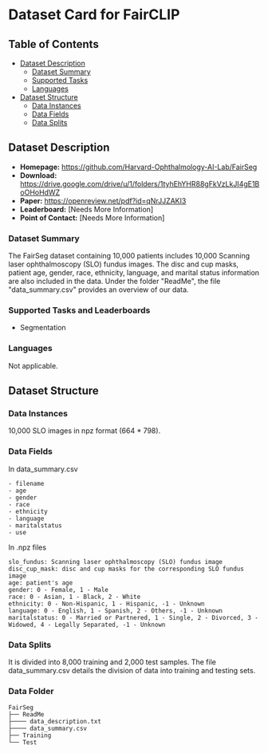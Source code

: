 # Dataset Card for FairCLIP

## Table of Contents
- [Dataset Description](#dataset-description)
  - [Dataset Summary](#dataset-summary)
  - [Supported Tasks](#supported-tasks-and-leaderboards)
  - [Languages](#languages)
- [Dataset Structure](#dataset-structure)
  - [Data Instances](#data-instances)
  - [Data Fields](#data-instances)
  - [Data Splits](#data-instances)

## Dataset Description

- **Homepage:** https://github.com/Harvard-Ophthalmology-AI-Lab/FairSeg
- **Download:** https://drive.google.com/drive/u/1/folders/1tyhEhYHR88gFkVzLkJI4gE1BoOHoHdWZ
- **Paper:** https://openreview.net/pdf?id=qNrJJZAKI3
- **Leaderboard:** [Needs More Information]
- **Point of Contact:** [Needs More Information]

### Dataset Summary

The FairSeg dataset containing 10,000 patients includes 10,000 Scanning laser ophthalmoscopy (SLO) fundus images. The disc and cup masks, patient age, gender, race, ethnicity, language, and marital status information are also included in the data. Under the folder "ReadMe", the file "data_summary.csv" provides an overview of our data.

### Supported Tasks and Leaderboards

- Segmentation

### Languages

Not applicable.

## Dataset Structure

### Data Instances

10,000 SLO images in npz format (664 * 798).

### Data Fields

In data_summary.csv

```
- filename
- age
- gender
- race
- ethnicity
- language
- maritalstatus
- use
```

In .npz files

```    
slo_fundus: Scanning laser ophthalmoscopy (SLO) fundus image
disc_cup_mask: disc and cup masks for the corresponding SLO fundus image
age: patient's age
gender: 0 - Female, 1 - Male
race: 0 - Asian, 1 - Black, 2 - White
ethnicity: 0 - Non-Hispanic, 1 - Hispanic, -1 - Unknown
language: 0 - English, 1 - Spanish, 2 - Others, -1 - Unknown
maritalstatus: 0 - Married or Partnered, 1 - Single, 2 - Divorced, 3 - Widowed, 4 - Legally Separated, -1 - Unknown
```

### Data Splits

It is divided into 8,000 training and 2,000 test samples. The file data_summary.csv details the division of data into training and testing sets. 

### Data Folder
```
FairSeg
├── ReadMe
├──── data_description.txt
├──── data_summary.csv
├── Training
└── Test
```